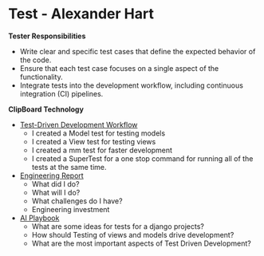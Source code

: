 # Test - Alexander Hart

**Tester Responsibilities**

* Write clear and specific test cases that define the expected behavior of the code.
* Ensure that each test case focuses on a single aspect of the functionality.
* Integrate tests into the development workflow, including continuous integration (CI) pipelines.

**ClipBoard Technology**

* [Test-Driven Development Workflow](Test.md)
    * I created a Model test for testing models
    * I created a View test for testing views
    * I created a mm test for faster development
    * I created a SuperTest for a one stop command for running all of the tests at the same time.
* [Engineering Report](Report.md)
    * What did I do?
    * What will I do?
    * What challenges do I have?
    * Engineering investment
* [AI Playbook](AI.md)
    * What are some ideas for tests for a django projects?
    * How should Testing of views and models drive development?
    * What are the most important aspects of Test Driven Development?
